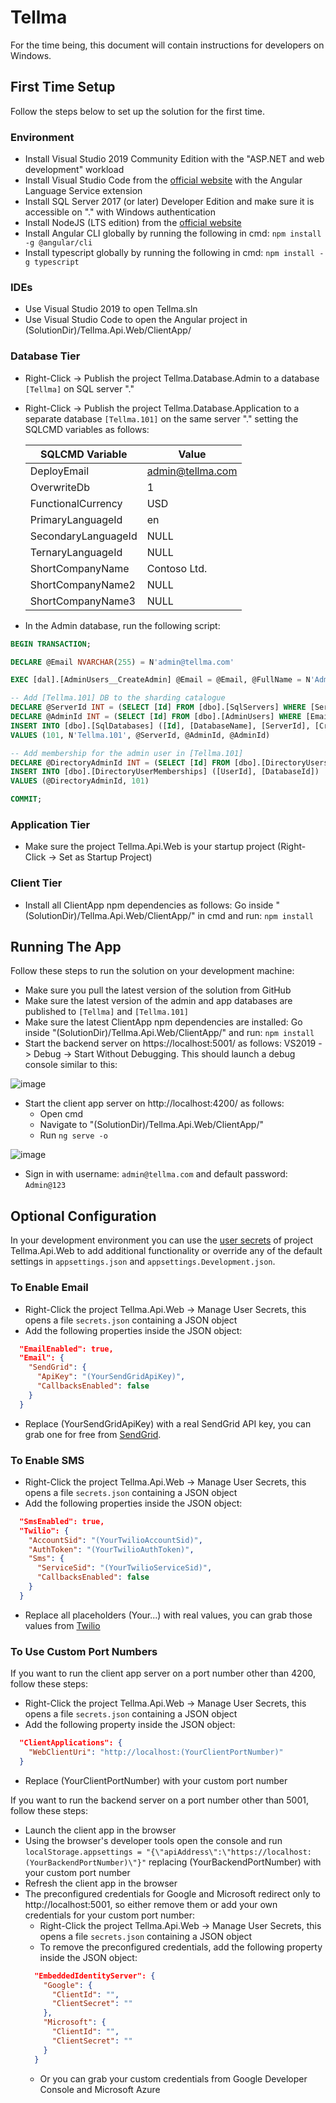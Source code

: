 ﻿# Tellma
For the time being, this document will contain instructions for developers on Windows.

## First Time Setup
Follow the steps below to set up the solution for the first time.

### Environment
- Install Visual Studio 2019 Community Edition with the "ASP.NET and web development" workload
- Install Visual Studio Code from the [official website](https://code.visualstudio.com/) with the Angular Language Service extension
- Install SQL Server 2017 (or later) Developer Edition and make sure it is accessible on "." with Windows authentication
- Install NodeJS (LTS edition) from the [official website](https://nodejs.org/en/)
- Install Angular CLI globally by running the following in cmd: `npm install -g @angular/cli`
- Install typescript globally by running the following in cmd: `npm install -g typescript`

### IDEs
- Use Visual Studio 2019 to open Tellma.sln
- Use Visual Studio Code to open the Angular project in (SolutionDir)/Tellma.Api.Web/ClientApp/

### Database Tier
- Right-Click -> Publish the project Tellma.Database.Admin to a database `[Tellma]` on SQL server "."
- Right-Click -> Publish the project Tellma.Database.Application to a separate database `[Tellma.101]` on the same server "." setting the SQLCMD variables as follows:

	| SQLCMD Variable | Value |
	| ------------------ | ------------- |
	| DeployEmail | admin@tellma.com  |
	| OverwriteDb | 1  |
	| FunctionalCurrency | USD  |
	| PrimaryLanguageId | en  |
	| SecondaryLanguageId | NULL  |
	| TernaryLanguageId | NULL  |
	| ShortCompanyName | Contoso Ltd.  |
	| ShortCompanyName2 | NULL  |
	| ShortCompanyName3 | NULL  |

- In the Admin database, run the following script: 
```sql
BEGIN TRANSACTION;

DECLARE @Email NVARCHAR(255) = N'admin@tellma.com'

EXEC [dal].[AdminUsers__CreateAdmin] @Email = @Email, @FullName = N'Administrator'

-- Add [Tellma.101] DB to the sharding catalogue
DECLARE @ServerId INT = (SELECT [Id] FROM [dbo].[SqlServers] WHERE [ServerName] = N'<AdminServer>')
DECLARE @AdminId INT = (SELECT [Id] FROM [dbo].[AdminUsers] WHERE [Email] = @Email)
INSERT INTO [dbo].[SqlDatabases] ([Id], [DatabaseName], [ServerId], [CreatedById], [ModifiedById])
VALUES (101, N'Tellma.101', @ServerId, @AdminId, @AdminId)

-- Add membership for the admin user in [Tellma.101]
DECLARE @DirectoryAdminId INT = (SELECT [Id] FROM [dbo].[DirectoryUsers] WHERE [Email] = @Email)
INSERT INTO [dbo].[DirectoryUserMemberships] ([UserId], [DatabaseId])
VALUES (@DirectoryAdminId, 101)

COMMIT;
```

### Application Tier
- Make sure the project Tellma.Api.Web is your startup project (Right-Click -> Set as Startup Project)

### Client Tier
- Install all ClientApp npm dependencies as follows: Go inside "(SolutionDir)/Tellma.Api.Web/ClientApp/" in cmd and run: `npm install`

## Running The App
Follow these steps to run the solution on your development machine:
- Make sure you pull the latest version of the solution from GitHub
- Make sure the latest version of the admin and app databases are published to `[Tellma]` and `[Tellma.101]`
- Make sure the latest ClientApp npm dependencies are installed: Go inside "(SolutionDir)/Tellma.Api.Web/ClientApp/" and run: `npm install`
- Start the backend server on https://localhost:5001/ as follows: VS2019 -> Debug -> Start Without Debugging. This should launch a debug console similar to this:

![image](https://user-images.githubusercontent.com/43896758/130597027-e125ca6f-b197-4854-9f1a-9fc69a090fce.png)

- Start the client app server on http://localhost:4200/ as follows: 
	- Open cmd
	- Navigate to "(SolutionDir)/Tellma.Api.Web/ClientApp/" 
	- Run `ng serve -o`

![image](https://user-images.githubusercontent.com/43896758/130606058-160d7678-db54-4649-b993-c052020e2cfb.png)

- Sign in with username: `admin@tellma.com` and default password: `Admin@123`

## Optional Configuration
In your development environment you can use the [user secrets](https://docs.microsoft.com/en-us/aspnet/core/security/app-secrets) of project Tellma.Api.Web to add additional functionality or override any of the default settings in `appsettings.json` and `appsettings.Development.json`.

### To Enable Email
- Right-Click the project Tellma.Api.Web -> Manage User Secrets, this opens a file `secrets.json` containing a JSON object
- Add the following properties inside the JSON object:
```json
  "EmailEnabled": true,
  "Email": {
    "SendGrid": {
      "ApiKey": "(YourSendGridApiKey)",
      "CallbacksEnabled": false
    }
  }
```
- Replace (YourSendGridApiKey) with a real SendGrid API key, you can grab one for free from [SendGrid](https://sendgrid.com/).

### To Enable SMS
- Right-Click the project Tellma.Api.Web -> Manage User Secrets, this opens a file `secrets.json` containing a JSON object
- Add the following properties inside the JSON object:
```json
  "SmsEnabled": true,
  "Twilio": {
    "AccountSid": "(YourTwilioAccountSid)",
    "AuthToken": "(YourTwilioAuthToken)",
    "Sms": {
      "ServiceSid": "(YourTwilioServiceSid)",
      "CallbacksEnabled": false
    }
  }
```
- Replace all placeholders (Your...) with real values, you can grab those values from [Twilio](https://www.twilio.com/)

### To Use Custom Port Numbers
If you want to run the client app server on a port number other than 4200, follow these steps:
- Right-Click the project Tellma.Api.Web -> Manage User Secrets, this opens a file `secrets.json` containing a JSON object
- Add the following property inside the JSON object:
```json
  "ClientApplications": {
    "WebClientUri": "http://localhost:(YourClientPortNumber)"
  }
```
- Replace (YourClientPortNumber) with your custom port number

If you want to run the backend server on a port number other than 5001, follow these steps:
- Launch the client app in the browser
- Using the browser's developer tools open the console and run `localStorage.appsettings = "{\"apiAddress\":\"https://localhost:(YourBackendPortNumber)\"}"` replacing (YourBackendPortNumber) with your custom port number
- Refresh the client app in the browser
- The preconfigured credentials for Google and Microsoft redirect only to http://localhost:5001, so either remove them or add your own credentials for your custom port number:
	- Right-Click the project Tellma.Api.Web -> Manage User Secrets, this opens a file `secrets.json` containing a JSON object
	- To remove the preconfigured credentials, add the following property inside the JSON object:
	```json
	  "EmbeddedIdentityServer": {
	    "Google": {
	      "ClientId": "",
	      "ClientSecret": ""
	    },
	    "Microsoft": {
	      "ClientId": "",
	      "ClientSecret": ""
	    }
	  }
	```
	- Or you can grab your custom credentials from Google Developer Console and Microsoft Azure
